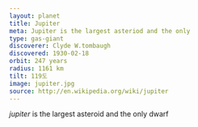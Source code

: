 ```yaml
---
layout: planet
title: Jupiter
meta: Jupiter is the largest asteriod and the only
type: gas-giant
discoverer: Clyde W.tombaugh
discovered: 1930-02-18
orbit: 247 years
radius: 1161 km
tilt: 119도
image: jupiter.jpg
source: http://en.wikipedia.org/wiki/jupiter
---
```


*jupiter* is the largest asteroid and the only dwarf